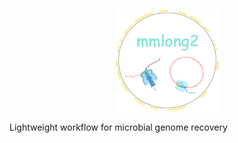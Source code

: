 <p align="center">
<img align="center" width="165" height="165" src="msc/mmlong2-lite-logo.png" alt="logo" style="zoom:100%;" />
</p>

Lightweight workflow for microbial genome recovery
